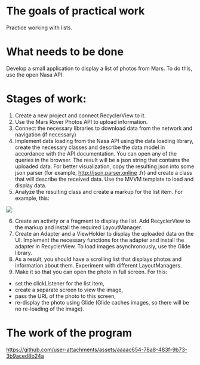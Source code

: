 # The goals of practical work
Practice working with lists.

# What needs to be done
Develop a small application to display a list of photos from Mars. To do this, use the open Nasa API.

# Stages of work:

1. Create a new project and connect RecyclerView to it.
2. Use the Mars Rover Photos API to upload information.
3. Connect the necessary libraries to download data from the network and navigation (if necessary)
4. Implement data loading from the Nasa API using the data loading library, create the necessary classes and describe the data model in accordance with the API documentation. 
  You can open any of the queries in the browser. The result will be a json string that contains the uploaded data. For better visualization, copy the resulting json into some json parser (for example, http://json.parser.online .fr) and create a class that will describe the received data.
  Use the MVVM template to load and display data.
5. Analyze the resulting class and create a markup for the list item. For example, this:

![](https://github.com/user-attachments/assets/6f187f04-88c6-4bce-8c42-cec3edb0f7e6)

6. Create an activity or a fragment to display the list. Add RecyclerView to the markup and install the required LayoutManager.
7. Create an Adapter and a ViewHolder to display the uploaded data on the UI. Implement the necessary functions for the adapter and install the adapter in RecyclerView. To load images asynchronously, use the Glide library. 
8. As a result, you should have a scrolling list that displays photos and information about them. Experiment with different LayoutManagers.
9. Make it so that you can open the photo in full screen. For this: 
  - set the clickListener for the list item,
  - create a separate screen to view the image,
  - pass the URL of the photo to this screen,
  - re-display the photo using Glide (Glide caches images, so there will be no re-loading of the image).

# The work of the program



https://github.com/user-attachments/assets/aaaac654-78a8-483f-9b73-3b9aced8b24a

